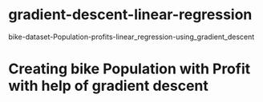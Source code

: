 # gradient-descent-linear-regression
bike-dataset-Population-profits-linear_regression-using_gradient_descent

# Creating bike Population with Profit with help of gradient descent

